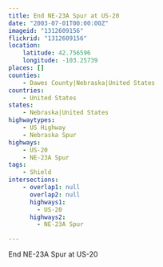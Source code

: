 ```yaml
---
title: End NE-23A Spur at US-20
date: "2003-07-01T00:00:00Z"
imageid: "1312609156"
flickrid: "1312609156"
location:
    latitude: 42.756596
    longitude: -103.25739
places: []
counties:
    - Dawes County|Nebraska|United States
countries:
    - United States
states:
    - Nebraska|United States
highwaytypes:
    - US Highway
    - Nebraska Spur
highways:
    - US-20
    - NE-23A Spur
tags:
    - Shield
intersections:
    - overlap1: null
      overlap2: null
      highways1:
        - US-20
      highways2:
        - NE-23A Spur

---
```

End NE-23A Spur at US-20